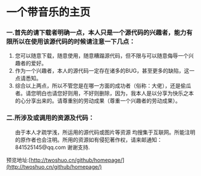 # 一个带音乐的主页
### 一.首先的请下载者明确一点，本人只是一个源代码的兴趣者，能力有限所以在使用该源代码的时候请注意一下几点：
<ol>
<li>您可以随意下载，随意使用，随意糟蹋源代码，但不限与可以随意侮辱一个兴趣者的爱好。</li>
<li>作为一个兴趣者，本人的源代码一定存在诸多的BUG，甚至更多的缺陷，这一点请悉知。</li>
<li>综合以上两点，所以不管您是在哪一方面的成功者（俗称：大佬），还是偷瓜者。请您明白也请您好则用，不好则删除，因为，我本人是以分享为快乐之本的心分享出来的。请尊重别的劳动成果（尊重一个兴趣者的劳动成果）。</li>
</ol>
  
### 二.所涉及或调用的资源及代码：
  <ol>由于本人才疏学浅，所运用的源代码或图片等资源 均搜集于互联网。所能注明的原作者也会注明。所用的资源如有侵犯著作权，请来邮通知：841525145@qq.com 
  谢谢支持.</ol>

  预览地址:[http://twoshuo.cn/github/homepage/](http://twoshuo.cn/github/homepage/)
